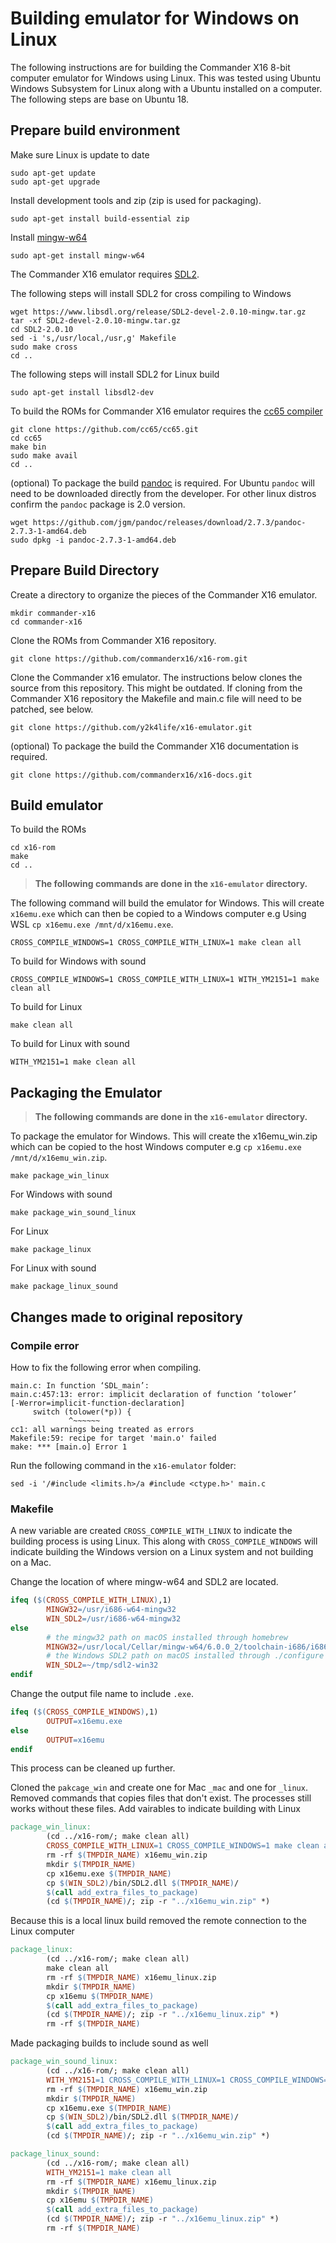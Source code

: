 # Building emulator for Windows on Linux

The following instructions are for building the Commander X16 8-bit computer emulator for Windows using Linux. This was tested using Ubuntu Windows Subsystem for Linux along with a Ubuntu installed on a computer. The following steps are base on Ubuntu 18.

## Prepare build environment

Make sure Linux is update to date

``` shell
sudo apt-get update
sudo apt-get upgrade
```

Install development tools and zip (zip is used for packaging).

``` shell
sudo apt-get install build-essential zip
```

Install [mingw-w64](http://mingw-w64.org/doku.php)

``` shell
sudo apt-get install mingw-w64
```

The Commander X16 emulator requires [SDL2](https://www.libsdl.org/). 

The following steps will install SDL2 for cross compiling to Windows

``` shell
wget https://www.libsdl.org/release/SDL2-devel-2.0.10-mingw.tar.gz
tar -xf SDL2-devel-2.0.10-mingw.tar.gz
cd SDL2-2.0.10
sed -i 's,/usr/local,/usr,g' Makefile
sudo make cross
cd ..
```

The following steps will install SDL2 for Linux build
``` shell
sudo apt-get install libsdl2-dev
```


To build the ROMs for Commander X16 emulator requires the [cc65 compiler](https://cc65.github.io/)

``` shell
git clone https://github.com/cc65/cc65.git
cd cc65
make bin
sudo make avail
cd ..
```

(optional) To package the build [pandoc](https://pandoc.org/) is required. For Ubuntu `pandoc` will need to be downloaded directly from the developer. For other linux distros confirm the `pandoc` package is 2.0 version.

``` shell
wget https://github.com/jgm/pandoc/releases/download/2.7.3/pandoc-2.7.3-1-amd64.deb
sudo dpkg -i pandoc-2.7.3-1-amd64.deb
```

## Prepare Build Directory

Create a directory to organize the pieces of the Commander X16 emulator.

``` shell
mkdir commander-x16
cd commander-x16
```

Clone the ROMs from Commander X16 repository.

``` shell
git clone https://github.com/commanderx16/x16-rom.git
```

Clone the Commander x16 emulator. The instructions below clones the source from this repository. This might be outdated. If cloning from the Commander X16 repository the Makefile and main.c file will need to be patched, see below.

``` shell
git clone https://github.com/y2k4life/x16-emulator.git
```

(optional) To package the build the Commander X16 documentation is required.

``` shell
git clone https://github.com/commanderx16/x16-docs.git
```

## Build emulator

To build the ROMs

``` shell
cd x16-rom
make
cd ..
```

> **The following commands are done in the `x16-emulator` directory.**

The following command will build the emulator for Windows. This will create `x16emu.exe` which can then be copied to a Windows computer e.g Using WSL `cp x16emu.exe /mnt/d/x16emu.exe`.

``` shell
CROSS_COMPILE_WINDOWS=1 CROSS_COMPILE_WITH_LINUX=1 make clean all
```

To build for Windows with sound

```  shell
CROSS_COMPILE_WINDOWS=1 CROSS_COMPILE_WITH_LINUX=1 WITH_YM2151=1 make clean all
```

To build for Linux

``` shell 
make clean all
```

To build for Linux with sound

``` shell
WITH_YM2151=1 make clean all
```

## Packaging the Emulator

> **The following commands are done in the `x16-emulator` directory.**

To package the emulator for Windows. This will create the x16emu_win.zip which can be copied to the host Windows computer e.g `cp x16emu.exe /mnt/d/x16emu_win.zip`.

``` shell
make package_win_linux
```

For Windows with sound

``` shell
make package_win_sound_linux
```

For Linux

``` shell
make package_linux
```

For Linux with sound

``` shell
make package_linux_sound
```

## Changes made to original repository

### Compile error

How to fix the following error when compiling.

``` output
main.c: In function ‘SDL_main’:
main.c:457:13: error: implicit declaration of function ‘tolower’
[-Werror=implicit-function-declaration]
     switch (tolower(*p)) {
             ^~~~~~~
cc1: all warnings being treated as errors
Makefile:59: recipe for target 'main.o' failed
make: *** [main.o] Error 1
```

Run the following command in the `x16-emulator` folder:

``` shell
sed -i '/#include <limits.h>/a #include <ctype.h>' main.c
```

### Makefile

A new variable are created `CROSS_COMPILE_WITH_LINUX` to indicate the building process is using Linux. This along with `CROSS_COMPILE_WINDOWS` will indicate building the Windows version on a Linux system and not building on a Mac.

Change the location of where mingw-w64 and SDL2 are located.

``` Makefile
ifeq ($(CROSS_COMPILE_WITH_LINUX),1)
        MINGW32=/usr/i686-w64-mingw32
        WIN_SDL2=/usr/i686-w64-mingw32
else
        # the mingw32 path on macOS installed through homebrew
        MINGW32=/usr/local/Cellar/mingw-w64/6.0.0_2/toolchain-i686/i686-w64-mingw32
        # the Windows SDL2 path on macOS installed through ./configure --prefix=... && make && make install
        WIN_SDL2=~/tmp/sdl2-win32
endif
```

Change the output file name to include `.exe`.

``` Makefile
ifeq ($(CROSS_COMPILE_WINDOWS),1)
        OUTPUT=x16emu.exe
else
        OUTPUT=x16emu
endif
```

This process can be cleaned up further.

Cloned the `pakcage_win` and create one for Mac `_mac` and one for `_linux`. Removed commands that copies files that don't exist. The processes still works without these files. Add vairables to indicate building with Linux

``` Makefile
package_win_linux:
        (cd ../x16-rom/; make clean all)
        CROSS_COMPILE_WITH_LINUX=1 CROSS_COMPILE_WINDOWS=1 make clean all
        rm -rf $(TMPDIR_NAME) x16emu_win.zip
        mkdir $(TMPDIR_NAME)
        cp x16emu.exe $(TMPDIR_NAME)
        cp $(WIN_SDL2)/bin/SDL2.dll $(TMPDIR_NAME)/
        $(call add_extra_files_to_package)
        (cd $(TMPDIR_NAME)/; zip -r "../x16emu_win.zip" *)
```

Because this is a local linux build removed the remote connection to the Linux computer

``` Makefile
package_linux:
        (cd ../x16-rom/; make clean all)
        make clean all
        rm -rf $(TMPDIR_NAME) x16emu_linux.zip
        mkdir $(TMPDIR_NAME)
        cp x16emu $(TMPDIR_NAME)
        $(call add_extra_files_to_package)
        (cd $(TMPDIR_NAME)/; zip -r "../x16emu_linux.zip" *)
        rm -rf $(TMPDIR_NAME)
```

Made packaging builds to include sound as well

``` Makefile
package_win_sound_linux:
        (cd ../x16-rom/; make clean all)
        WITH_YM2151=1 CROSS_COMPILE_WITH_LINUX=1 CROSS_COMPILE_WINDOWS=1 make clean all
        rm -rf $(TMPDIR_NAME) x16emu_win.zip
        mkdir $(TMPDIR_NAME)
        cp x16emu.exe $(TMPDIR_NAME)
        cp $(WIN_SDL2)/bin/SDL2.dll $(TMPDIR_NAME)/
        $(call add_extra_files_to_package)
        (cd $(TMPDIR_NAME)/; zip -r "../x16emu_win.zip" *)
```


``` Makefile
package_linux_sound:
        (cd ../x16-rom/; make clean all)
        WITH_YM2151=1 make clean all
        rm -rf $(TMPDIR_NAME) x16emu_linux.zip
        mkdir $(TMPDIR_NAME)
        cp x16emu $(TMPDIR_NAME)
        $(call add_extra_files_to_package)
        (cd $(TMPDIR_NAME)/; zip -r "../x16emu_linux.zip" *)
        rm -rf $(TMPDIR_NAME)
```